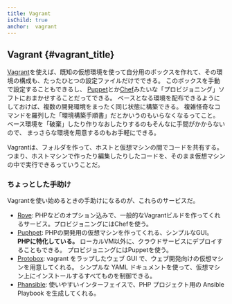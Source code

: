 ```yaml
---
title: Vagrant
isChild: true
anchor:  vagrant
---
```


## Vagrant {#vagrant_title}

[Vagrant]を使えば、既知の仮想環境を使って自分用のボックスを作れて、その環境の構成も、たったひとつの設定ファイルだけでできる。
このボックスを手動で設定することもできるし、
[Puppet]とか[Chef]みたいな「プロビジョニング」ソフトにおまかせすることだってできる。
ベースとなる環境を配布できるようにしておけば、複数の開発環境をまったく同じ状態に構築できる。
複雑怪奇なコマンドを羅列した「環境構築手順書」だとかいうのもいらなくなるってこと。
ベース環境を「破棄」したり作りなおしたりするのもそんなに手間がかからないので、
まっさらな環境を用意するのもお手軽にできる。

Vagrantは、フォルダを作って、ホストと仮想マシンの間でコードを共有する。
つまり、ホストマシンで作ったり編集したりしたコードを、そのまま仮想マシンの中で実行できるっていうことだ。

### ちょっとした手助け

Vagrantを使い始めるときの手助けになるのが、これらのサービスだ。

- [Rove][Rove]: PHPなどのオプション込みで、一般的なVagrantビルドを作ってくれるサービス。プロビジョニングにはChefを使う。
- [Puphpet][Puphpet]: PHPの開発用の仮想マシンを作ってくれる、シンプルなGUI。
  **PHPに特化している。**
  ローカルVM以外に、クラウドサービスにデプロイすることもできる。
  プロビジョニングにはPuppetを使う。
- [Protobox][Protobox]: vagrant をラップしたウェブ GUI で、ウェブ開発向けの仮想マシンを用意してくれる。
  シンプルな YAML ドキュメントを使って、仮想マシン上にインストールするすべてものを制御できる。
- [Phansible][Phansible]: 使いやすいインターフェイスで、PHP プロジェクト用の Ansible Playbook を生成してくれる。


[Vagrant]: http://vagrantup.com/
[Puppet]: http://www.puppetlabs.com/
[Chef]: http://www.opscode.com/
[Rove]: http://rove.io/
[Puphpet]: https://puphpet.com/
[Protobox]: http://getprotobox.com/
[Phansible]: http://phansible.com/
